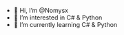 - 👋 Hi, I’m @Nomysx
- 👀 I’m interested in C# & Python
- 🌱 I’m currently learning C# & Python
<!---
Nomysx/Nomysx is a ✨ special ✨ repository because its `README.md` (this file) appears on your GitHub profile.
You can click the Preview link to take a look at your changes.
--->
